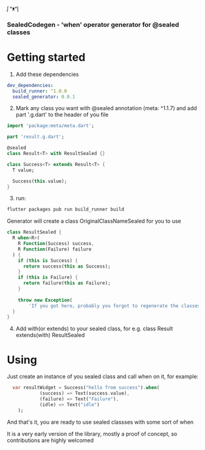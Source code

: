 ᶘ ᵒᴥᵒᶅ 

### SealedCodegen - 'when' operator generator for @sealed classes ###

# Getting started #

1) Add these dependencies
```yaml
dev_dependencies:
  build_runner: ^1.0.0
  sealed_generator: 0.0.1
```

2) Mark any class you want with @sealed annotation (meta: ^1.1.7) and add part '<filename>.g.dart' to the header of you file

```dart
import 'package:meta/meta.dart';

part 'result.g.dart';

@sealed
class Result<T> with ResultSealed {}

class Success<T> extends Result<T> {
  T value;

  Success(this.value);
}
```
3) run: 
```bash
flutter packages pub run build_runner build
```
Generator will create a class OriginalClassNameSealed for you to use 

```dart
class ResultSealed {
  R when<R>(
    R Function(Success) success,
    R Function(Failure) failure
  ) {
    if (this is Success) {
      return success(this as Success);
    }
    if (this is Failure) {
      return failure(this as Failure);
    }
 
    throw new Exception(
        'If you got here, probably you forgot to regenerate the classes? Try running flutter packages pub run build_runner build');
  }
}
```

4) Add with(or extends) to your sealed class, for e.g. class Result extends(with) ResultSealed

# Using #

Just create an instance of you sealed class and call when on it, for example: 

```dart
  var resultWidget = Success("hello from success").when(
            (success) => Text(success.value),
            (failure) => Text("Failure"), 
            (idle) => Text("idle")
    );
```

And that's it, you are ready to use sealed classses with some sort of when 

It is a very early version of the library, mostly a proof of concept, so contributions are highly welcomed
